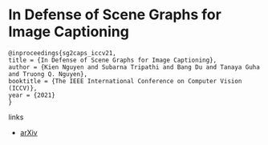 # In Defense of Scene Graphs for Image Captioning

```
@inproceedings{sg2caps_iccv21,
title = {In Defense of Scene Graphs for Image Captioning},
author = {Kien Nguyen and Subarna Tripathi and Bang Du and Tanaya Guha and Truong Q. Nguyen},
booktitle = {The IEEE International Conference on Computer Vision (ICCV)},
year = {2021}
}
```

links
- [arXiv](https://arxiv.org/abs/2102.04990)
